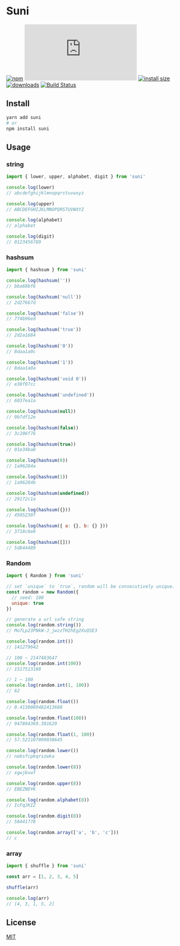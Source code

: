 # Suni

[![npm](https://badgen.net/npm/v/suni)](https://www.npmjs.com/package/suni)
[![gzip size](https://img.badgesize.io/https://cdn.jsdelivr.net/npm/suni/dist/suni.min.js?compression=gzip)](https://cdn.jsdelivr.net/npm/suni/dist/suni.min.js)
[![install size](https://badgen.net/packagephobia/install/suni)](https://packagephobia.now.sh/result?p=suni)
[![downloads](https://badgen.net/npm/dt/suni)](https://www.npmjs.com/package/suni)
[![Build Status](https://travis-ci.org/yahtnif/suni.svg?branch=master)](https://trbanneravis-ci.org/yahtnif/suni)

## Install

```sh
yarn add suni
# or
npm install suni
```

## Usage

### string

```js
import { lower, upper, alphabet, digit } from 'suni'

console.log(lower)
// abcdefghijklmnopqrstuvwxyz

console.log(upper)
// ABCDEFGHIJKLMNOPQRSTUVWXYZ

console.log(alphabet)
// alphabet

console.log(digit)
// 0123456789
```

### hashsum

```js
import { hashsum } from 'suni'

console.log(hashsum(''))
// bba68bf6

console.log(hashsum('null'))
// 2d27667d

console.log(hashsum('false'))
// 774b96ed

console.log(hashsum('true'))
// 2d2a1684

console.log(hashsum('0'))
// 8daa1a0c

console.log(hashsum('1'))
// 8daa1a0a

console.log(hashsum('void 0'))
// e38f07cc

console.log(hashsum('undefined'))
// 6037ea1a

console.log(hashsum(null))
// 9b7df12e

console.log(hashsum(false))
// 3c206f76

console.log(hashsum(true))
// 01e34ba8

console.log(hashsum(0))
// 1a96284a

console.log(hashsum(1))
// 1a96284b

console.log(hashsum(undefined))
// 29172c1a

console.log(hashsum({}))
// 4505230f

console.log(hashsum({ a: {}, b: {} }))
// 3718c6e8

console.log(hashsum([]))
// 5d844489
```

### Random

```js
import { Random } from 'suni'

// set `unique` to `true`, random will be consecutively unique.
const random = new Random({
  // seed: 100
  unique: true
})

// generate a url safe string
console.log(random.string())
// Mo7Lp23PNkW-J_jwzzTH2hEg2XuQSE3

console.log(random.int())
// 141279642

// 100 ~ 2147483647
console.log(random.int(100))
// 1517513188

// 1 ~ 100
console.log(random.int(1, 100))
// 62

console.log(random.float())
// 0.4130089482413688

console.log(random.float(100))
// 947894369.301629

console.log(random.float(1, 100))
// 57.521107099038645

console.log(random.lower())
// nebsfcpkqrszwka

console.log(random.lower(8))
// xgwjbvwf

console.log(random.upper(8))
// EBEZNDYK

console.log(random.alphabet(8))
// IcFqJKIZ

console.log(random.digit(8))
// 58441778

console.log(random.array(['a', 'b', 'c']))
// c
```

### array

```js
import { shuffle } from 'suni'

const arr = [1, 2, 3, 4, 5]

shuffle(arr)

console.log(arr)
// [4, 3, 1, 5, 2]
```

## License

[MIT](./LICENSE)
